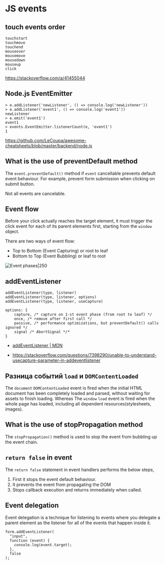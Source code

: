# JS events

## touch events order

```
touchstart
touchmove
touchend
mouseover
mousemove
mousedown
mouseup
click
```

https://stackoverflow.com/a/41455044

## Node.js EventEmitter

```
> e.addListener('newListener', () => console.log('newListener'))
> e.addListener('event1', () => console.log('event1'))
newListener
> e.emit('event1')
event1
> events.EventEmitter.listenerCount(e, 'event1')
1
```

https://github.com/LeCoupa/awesome-cheatsheets/blob/master/backend/node.js

## What is the use of preventDefault method

The `event.preventDefault()` method if `event` cancellable prevents default event behaviour. For example, prevent form submission when clicking on submit button.

Not all events are cancelable.

## Event flow

Before your click actually reaches the target element, it must trigger the click event for each of its parent elements first, starting from the `window` object.

There are two ways of event flow:

- Top to Bottom (Event Capturing) or root to leaf
- Bottom to Top (Event Bubbling) or leaf to root

![Event phases|250](https://i.stack.imgur.com/liJ5u.png)

## addEventListener

```
addEventListener(type, listener)
addEventListener(type, listener, options)
addEventListener(type, listener, useCapture)

options: {
	capture, /* capture on 1-st event phase (from root to leaf) */
	once, /* remove after first call */
	passive, /* performance optimizations, but preventDefault() calls ignored */ 
	signal /* AbortSignal */*
}
```

- [addEventListener | MDN](https://developer.mozilla.org/en-US/docs/Web/API/EventTarget/addEventListener)

- https://stackoverflow.com/questions/7398290/unable-to-understand-usecapture-parameter-in-addeventlistener

## Разница событий `load` и `DOMContentLoaded`

The `document` `DOMContentLoaded` event is fired when the initial HTML document has been completely loaded and parsed, without waiting for assets to finish loading. Whereas The `window` `load` event is fired when the whole page has loaded, including all dependent resources(stylesheets, images).

## What is the use of stopPropagation method

The `stopPropagation()` method is used to stop the event from bubbling up the event chain.

## `return false` in event

The `return false` statement in event handlers performs the below steps,

1. First it stops the event default behaviour.
2. It prevents the event from propagating the DOM
3. Stops callback execution and returns immediately when called.
## Event delegation

Event delegation is a technique for listening to events where you delegate a parent element as the listener for all of the events that happen inside it.

```
form.addEventListener(
  "input",
  function (event) {
    console.log(event.target);
  },
  false
);
```




